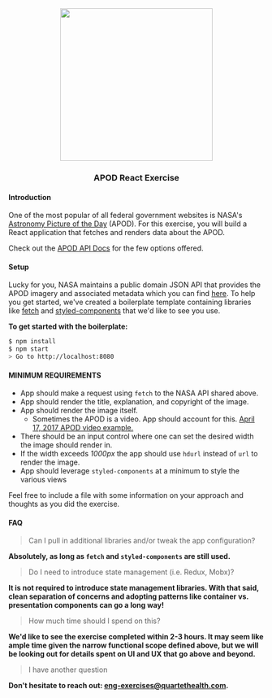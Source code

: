<div align="center">
  <img src="https://s3.amazonaws.com/qh-public/static/img/Quartet+%2B+NASA.png" width="300" />
  <h3>APOD React Exercise</h3>
</div>

#### Introduction

One of the most popular of all federal government websites is NASA's [Astronomy Picture of the Day](https://apod.nasa.gov/apod/astropix.html) (APOD). For this exercise, you will build a React application that fetches and renders data about the APOD.

Check out the [APOD API Docs](https://api.nasa.gov/api.html#apod) for the few options offered.

#### Setup

Lucky for you, NASA maintains a public domain JSON API that provides the APOD imagery and associated metadata which you can find [here](https://api.nasa.gov/api.html#apod). To help you get started, we've created a boilerplate template containing libraries like [fetch](https://github.com/github/fetch) and [styled-components](https://styled-components.com/) that we'd like to see you use.

**To get started with the boilerplate:**

```sh
$ npm install
$ npm start
> Go to http://localhost:8080
```

#### MINIMUM REQUIREMENTS

- App should make a request using `fetch` to the NASA API shared above.
- App should render the title, explanation, and copyright of the image.
- App should render the image itself.
    - Sometimes the APOD is a video. App should account for this. [April 17, 2017 APOD video example.](https://apod.nasa.gov/apod/ap170417.html)
- There should be an input control where one can set the desired width the image should render in.
- If the width exceeds _1000px_ the app should use `hdurl` instead of `url` to render the image.
- App should leverage `styled-components` at a minimum to style the various views

Feel free to include a file with some information on your approach and thoughts as you did the exercise.

#### FAQ

> Can I pull in additional libraries and/or tweak the app configuration?

**Absolutely, as long as `fetch` and `styled-components` are still used.**

> Do I need to introduce state management (i.e. Redux, Mobx)?

**It is not required to introduce state management libraries. With that said, clean separation of concerns and adopting patterns like container vs. presentation components can go a long way!**

> How much time should I spend on this?

**We'd like to see the exercise completed within 2-3 hours. It may seem like ample time given the narrow functional scope defined above, but we will be looking out for details spent on UI and UX that go above and beyond.**

> I have another question

**Don't hesitate to reach out: [eng-exercises@quartethealth.com](mailto:eng-exercises@quartethealth.com).**

